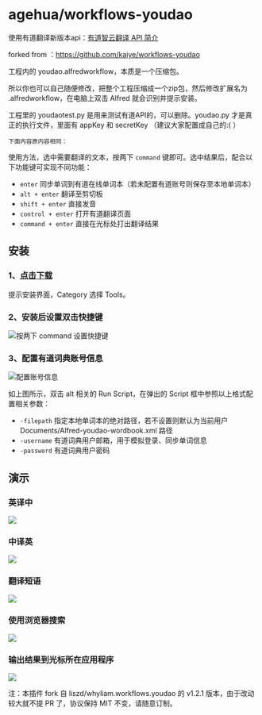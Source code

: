 
# agehua/workflows-youdao

使用有道翻译新版本api：[有道智云翻译 API 简介](http://ai.youdao.com/docs/doc-trans-api.s#p01)

forked from ：https://github.com/kaiye/workflows-youdao

工程内的 youdao.alfredworkflow，本质是一个压缩包。

所以你也可以自己随便修改，把整个工程压缩成一个zip包，然后修改扩展名为 .alfredworkflow，在电脑上双击 Alfred 就会识别并提示安装。

工程里的 youdaotest.py 是用来测试有道API的，可以删除。youdao.py 才是真正的执行文件，里面有 appKey 和 secretKey （建议大家配置成自己的:( ）


`下面内容原内容相同：`

使用方法，选中需要翻译的文本，按两下 `command` 键即可。选中结果后，配合以下功能键可实现不同功能：

* `enter` 同步单词到有道在线单词本（若未配置有道账号则保存至本地单词本）
* `alt + enter` 翻译至剪切板
* `shift + enter` 直接发音
* `control + enter` 打开有道翻译页面
* `command + enter` 直接在光标处打出翻译结果

## 安装

### 1、[点击下载](https://github.com/agehua/workflows-youdao/blob/master/youdao.alfredworkflow?raw=true)
提示安装界面，Category 选择 Tools。

### 2、安装后设置双击快捷键

![按两下 command 设置快捷键](https://cloud.githubusercontent.com/assets/344283/12189204/b0d21524-b5f6-11e5-9cc8-33c17561f9ee.gif)



### 3、配置有道词典账号信息

![配置账号信息](https://cloud.githubusercontent.com/assets/344283/12175374/c776aef2-b59c-11e5-90ec-20e3801ff7ed.png)

如上图所示，双击 alt 相关的 Run Script，在弹出的 Script 框中参照以上格式配置相关参数：

* `-filepath`  指定本地单词本的绝对路径，若不设置则默认为当前用户 Documents/Alfred-youdao-wordbook.xml 路径
* `-username` 有道词典用户邮箱，用于模拟登录、同步单词信息
* `-password` 有道词典用户密码



## 演示

### 英译中

![](http://ww2.sinaimg.cn/large/48910e01gw1erucr05z85g213p0kbqhn.gif)

### 中译英

![](http://ww2.sinaimg.cn/large/48910e01gw1erucrd5tnmg213p0kbk6q.gif)

### 翻译短语

![](http://ww2.sinaimg.cn/large/48910e01gw1erucrvb9a8g213p0kbqhn.gif)

### 使用浏览器搜索

![](http://ww4.sinaimg.cn/large/48910e01gw1erucsmvtkgg213l0kaqq2.gif)

### 输出结果到光标所在应用程序

![](http://ww3.sinaimg.cn/large/48910e01gw1eructbvt9rg213p0jh0wi.gif)

注：本插件 fork 自 liszd/whyliam.workflows.youdao 的 v1.2.1 版本，由于改动较大就不提 PR 了，协议保持 MIT 不变，请随意订制。